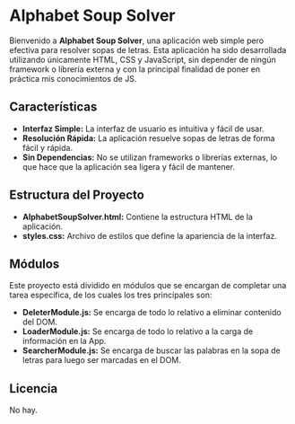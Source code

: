 # Alphabet Soup Solver

Bienvenido a **Alphabet Soup Solver**, una aplicación web simple pero efectiva para resolver sopas de letras. Esta aplicación ha sido desarrollada utilizando únicamente HTML, CSS y JavaScript, sin depender de ningún framework o librería externa y con la principal finalidad de poner en práctica mis conocimientos de JS.

## Características

- **Interfaz Simple:** La interfaz de usuario es intuitiva y fácil de usar.
- **Resolución Rápida:** La aplicación resuelve sopas de letras de forma fácil y rápida.
- **Sin Dependencias:** No se utilizan frameworks o librerías externas, lo que hace que la aplicación sea ligera y fácil de mantener.

## Estructura del Proyecto

- **AlphabetSoupSolver.html:** Contiene la estructura HTML de la aplicación.
- **styles.css:** Archivo de estilos que define la apariencia de la interfaz.

## Módulos

Este proyecto está dividido en módulos que se encargan de completar una tarea específica, de los cuales los tres principales son:
- **DeleterModule.js:** Se encarga de todo lo relativo a eliminar contenido del DOM.
- **LoaderModule.js:** Se encarga de todo lo relativo a la carga de información en la App.
- **SearcherModule.js:** Se encarga de buscar las palabras en la sopa de letras para luego ser marcadas en el DOM.

## Licencia
No hay.
